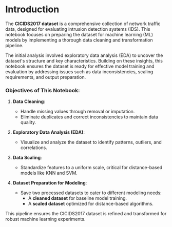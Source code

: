 # Introduction  

The **CICIDS2017 dataset** is a comprehensive collection of network traffic data, designed for evaluating intrusion detection systems (IDS). This notebook focuses on preparing the dataset for machine learning (ML) models by implementing a thorough data cleaning and transformation pipeline.  

The initial analysis involved exploratory data analysis (EDA) to uncover the dataset's structure and key characteristics. Building on these insights, this notebook ensures the dataset is ready for effective model training and evaluation by addressing issues such as data inconsistencies, scaling requirements, and output preparation.  

### Objectives of This Notebook:
1. **Data Cleaning**:  
   - Handle missing values through removal or imputation.  
   - Eliminate duplicates and correct inconsistencies to maintain data quality.  

2. **Exploratory Data Analysis (EDA)**:  
   - Visualize and analyze the dataset to identify patterns, outliers, and correlations.  

3. **Data Scaling**:  
   - Standardize features to a uniform scale, critical for distance-based models like KNN and SVM.  

4. **Dataset Preparation for Modeling**:  
   - Save two processed datasets to cater to different modeling needs:  
     - A **cleaned dataset** for baseline model training.  
     - A **scaled dataset** optimized for distance-based algorithms.  

This pipeline ensures the CICIDS2017 dataset is refined and transformed for robust machine learning experiments.
